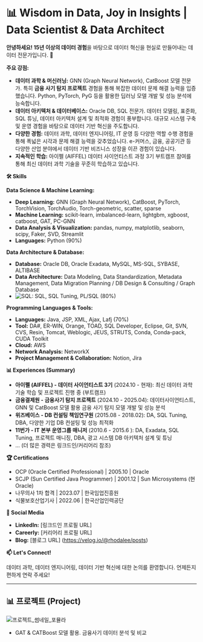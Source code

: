 # 📊 Wisdom in Data, Joy in Insights | Data Scientist & Data Architect

**안녕하세요! 15년 이상의 데이터 경험**을 바탕으로 데이터 혁신을 현실로 만들어내는 데이터 전문가입니다. 🚀

**주요 강점:**

* **데이터 과학 & 머신러닝:**  GNN (Graph Neural Network), CatBoost 모델 전문가. 특히 **금융 사기 탐지 프로젝트** 경험을 통해 복잡한 데이터 문제 해결 능력을 입증했습니다. Python, PyTorch, PyG 등을 활용한 딥러닝 모델 개발 및 성능 분석에 능숙합니다.
* **데이터 아키텍처 & 데이터베이스:**  Oracle DB, SQL 전문가. 데이터 모델링, 표준화, SQL 튜닝, 데이터 아키텍처 설계 및 최적화 경험이 풍부합니다. 대규모 시스템 구축 및 운영 경험을 바탕으로 데이터 기반 혁신을 주도합니다.
* **다양한 경험:** 데이터 과학, 데이터 엔지니어링, IT 운영 등 다양한 역할 수행 경험을 통해 폭넓은 시각과 문제 해결 능력을 갖추었습니다. e-커머스, 금융, 공공기관 등 다양한 산업 분야에서 데이터 기반 비즈니스 성장을 이끈 경험이 있습니다.
* **지속적인 학습:** 아이펠 (AIFFEL) 데이터 사이언티스트 과정 3기 부트캠프 참여를 통해 최신 데이터 과학 기술을 꾸준히 학습하고 있습니다.

**🛠️ Skills**

**Data Science & Machine Learning:**
* **Deep Learning:** GNN (Graph Neural Network), CatBoost, PyTorch, TorchVision, TorchAudio, Torch-geometric, scatter, sparse
* **Machine Learning:** scikit-learn, imbalanced-learn, lightgbm, xgboost, catboost, GAT, PC-GNN
* **Data Analysis & Visualization:** pandas, numpy, matplotlib, seaborn, scipy, Faker, SVD, Streamlit
* **Languages:** Python (90%)

**Data Architecture & Database:**
* **Database:** Oracle DB, Oracle Exadata, MySQL, MS-SQL, SYBASE, ALTIBASE
* **Data Architecture:** Data Modeling, Data Standardization, Metadata Management, Data Migration Planning / DB Design & Consulting / Graph Database
* ![**SQL:** SQL, SQL Tuning, PL/SQL (80%)](https://velog.io/@rhodalee/PortfolioofExperienceinOracleSQLTuningandPerformanceMonitoring)

**Programming Languages & Tools:**
* **Languages:** Java, JSP, XML, Ajax, Lafj (70%)
* **Tool:** DA#, ER-WIN, Orange, TOAD, SQL Developer, Eclipse, Git, SVN, CVS, Resin, Tomcat, Weblogic, JEUS, STRUTS, Conda, Conda-pack, CUDA Toolkit
* **Cloud:** AWS
* **Network Analysis:** NetworkX
* **Project Management & Collaboration:** Notion, Jira

**📊 Experiences (Summary)**

* **아이펠 (AIFFEL) - 데이터 사이언티스트 3기** (2024.10 - 현재):  최신 데이터 과학 기술 학습 및 프로젝트 진행 중 (부트캠프)
* **금융결제원 - 금융사기 탐지 프로젝트** (2024.10 - 2025.04): 데이터사이언티스트, GNN 및 CatBoost 모델 활용 금융 사기 탐지 모델 개발 및 성능 분석
* **위즈베이스 - DB 컨설팅 책임연구원** (2015.08 - 2018.02): DA, SQL Tuning, DBA, 다양한 기업 DB 컨설팅 및 성능 최적화
* **11번가 - IT 본부 운영그룹 매니저** (2010.6  - 2015.6 ): DA, Exadata, SQL Tuning, 프로젝트 매니징, DBA, 광고 시스템 DB 아키텍처 설계 및 튜닝
* ... (더 많은 경력은 링크드인/커리어리 참조)

**🏆 Certifications**

* OCP (Oracle Certified Professional) | 2005.10 | Oracle
* SCJP (Sun Certified Java Programmer) | 2001.12 | Sun Microsystems (현 Oracle)
* 나무의사 1차 합격 | 2023.07 | 한국임업진흥원
* 식물보호산업기사 | 2022.06 | 한국산업인력공단

**🔗 Social Media**

* **LinkedIn:** [링크드인 프로필 URL]
* **Careerly:** [커리어리 프로필 URL]
* **Blog:** [블로그 URL] (https://velog.io/@rhodalee/posts)

**📫 Let's Connect!**

데이터 과학, 데이터 엔지니어링, 데이터 기반 혁신에 대한 논의를 환영합니다. 언제든지 편하게 연락 주세요!

---
**📊 프로젝트 (Project)**
------
![프로젝트_썸네일_포뮬라](https://github.com/seogideogi/4mula)
- GAT & CATBoost 모델 활용. 금융사기 데이터 분석 및 비교
